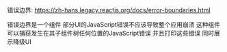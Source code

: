 错误边界: https://zh-hans.legacy.reactjs.org/docs/error-boundaries.html

错误边界是一个组件
部分UI的JavaScript错误不应该导致整个应用崩溃
这种组件可以捕获发生在其子组件树任何位置的JavaScript错误 并且打印这些错误 同时展示降级UI